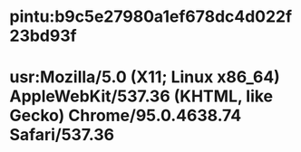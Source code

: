 # pintu:b9c5e27980a1ef678dc4d022f23bd93f
# usr:Mozilla/5.0 (X11; Linux x86_64) AppleWebKit/537.36 (KHTML, like Gecko) Chrome/95.0.4638.74 Safari/537.36

